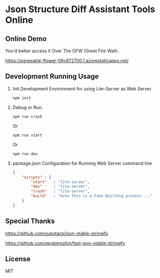 # Json Structure Diff Assistant Tools Online

## Online Demo

You'd better access it Over The GFW (Great Fire Wall).

https://agreeable-flower-06c872700.1.azurestaticapps.net/

## Development Running Usage

1. Init Development Environment for using Lite-Server as Web Server.
    ```
    npm init
    ```
2. Debug or Run.

    ```
    npm run crash
    ```
    Or
    ```
    npm run start
    ```
    Or
    ```
    npm run dev
    ```
3. package.json Configuration for Running Web Server command line
    ```json
    {
        "scripts" : {
            "start"   : "lite-server",
            "dev"     : "lite-server",
            "crash"   : "lite-server",
            "build"   : "echo This is a Fake Building process ..."
        }
    }
    ```

## Special Thanks

https://github.com/substack/json-stable-stringify

https://github.com/epoberezkin/fast-json-stable-stringify


## License

MIT
